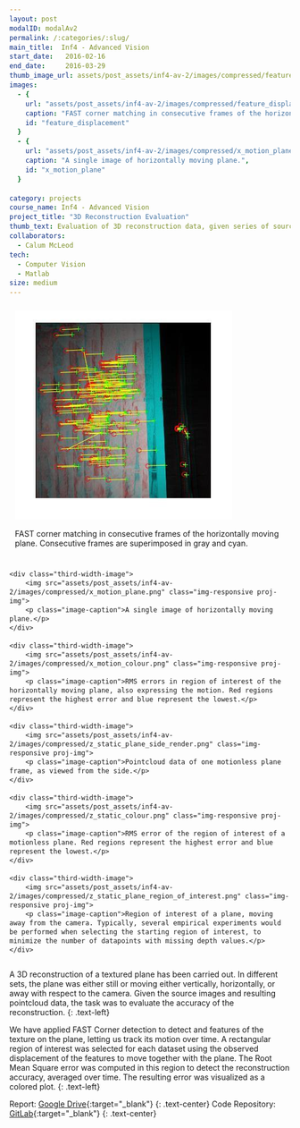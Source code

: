 ```yaml
---
layout: post
modalID: modalAv2
permalink: /:categories/:slug/
main_title:  Inf4 - Advanced Vision
start_date:   2016-02-16
end_date:     2016-03-29
thumb_image_url: assets/post_assets/inf4-av-2/images/compressed/feature_displacement.jpg
images:
  - {
    url: "assets/post_assets/inf4-av-2/images/compressed/feature_displacement.jpg",
    caption: "FAST corner matching in consecutive frames of the horizontally moving plane. Consecutive frames are superimposed in gray and cyan.",
    id: "feature_displacement"
  }
  - {
    url: "assets/post_assets/inf4-av-2/images/compressed/x_motion_plane.png",
    caption: "A single image of horizontally moving plane.",
    id: "x_motion_plane"
  }

category: projects
course_name: Inf4 - Advanced Vision
project_title: "3D Reconstruction Evaluation"
thumb_text: Evaluation of 3D reconstruction data, given series of source images of a moving textured plane
collaborators:
  - Calum McLeod
tech:
  - Computer Vision
  - Matlab
size: medium
---
```


<style>
.full-width-image {
    width: 100% !important;
    max-width: 100% !important;
    padding: 10px;
}

.third-width-image {
    width: 33.333% !important;
    float: left;
    padding: 10px;
}

.image-container {
    display: flex;
    flex-wrap: wrap;
}

.image-container::after {
    content: "";
    display: table;
    clear: both;
}
</style>

<div class="post-content-markdown">

<div class="image-container">
    <div class="full-width-image">
        <img src="assets/post_assets/inf4-av-2/images/compressed/feature_displacement.jpg" class="img-responsive proj-img">
        <p class="image-caption">FAST corner matching in consecutive frames of the horizontally moving plane. Consecutive frames are superimposed in gray and cyan.</p>
    </div>
    
    <div class="third-width-image">
        <img src="assets/post_assets/inf4-av-2/images/compressed/x_motion_plane.png" class="img-responsive proj-img">
        <p class="image-caption">A single image of horizontally moving plane.</p>
    </div>
    
    <div class="third-width-image">
        <img src="assets/post_assets/inf4-av-2/images/compressed/x_motion_colour.png" class="img-responsive proj-img">
        <p class="image-caption">RMS errors in region of interest of the horizontally moving plane, also expressing the motion. Red regions represent the highest error and blue represent the lowest.</p>
    </div>
    
    <div class="third-width-image">
        <img src="assets/post_assets/inf4-av-2/images/compressed/z_static_plane_side_render.png" class="img-responsive proj-img">
        <p class="image-caption">Pointcloud data of one motionless plane frame, as viewed from the side.</p>
    </div>
    
    <div class="third-width-image">
        <img src="assets/post_assets/inf4-av-2/images/compressed/z_static_colour.png" class="img-responsive proj-img">
        <p class="image-caption">RMS error of the region of interest of a motionless plane. Red regions represent the highest error and blue represent the lowest.</p>
    </div>
    
    <div class="third-width-image">
        <img src="assets/post_assets/inf4-av-2/images/compressed/z_static_plane_region_of_interest.png" class="img-responsive proj-img">
        <p class="image-caption">Region of interest of a plane, moving away from the camera. Typically, several empirical experiments would be performed when selecting the starting region of interest, to minimize the number of datapoints with missing depth values.</p>
    </div>
</div>

A 3D reconstruction of a textured plane has been carried out. In different sets, the plane was either still or moving either vertically, horizontally, or away with respect to the camera. Given the source images and resulting pointcloud data, the task was to evaluate the accuracy of the reconstruction.
{: .text-left}

We have applied FAST Corner detection to detect and features of the texture on the plane, letting us track its motion over time. A rectangular region of interest was selected for each dataset using the observed displacement of the features to move together with the plane. The Root Mean Square error was computed in this region to detect the reconstruction accuracy, averaged over time. The resulting error was visualized as a colored plot.
{: .text-left}

Report: [Google Drive](https://drive.google.com/open?id=1ZpRGiCunMkxpUFoPKrcb-0iSWPA-pJkz){:target="_blank"}
{: .text-center}
Code Repository: [GitLab](https://gitlab.com/LinasKo/Inf4-AV-CW2){:target="_blank"}
{: .text-center}

</div>




<!-- ---
layout: post
modalID: modalAv2
permalink: /:categories/:slug/
main_title:  Inf4 - Advanced Vision
start_date:   2016-02-16
end_date:     2016-03-29
thumb_image_url: assets/post_assets/inf4-av-2/images/compressed/feature_displacement.jpg
images:
  - {
    url: "assets/post_assets/inf4-av-2/images/compressed/feature_displacement.jpg",
    caption: "FAST corner matching in consecutive frames of the horizontally moving plane. Consecutive frames are superimposed in gray and cyan.",
    id: "feature_displacement"
  }
  - {
    url: "assets/post_assets/inf4-av-2/images/compressed/x_motion_plane.png",
    caption: "A single image of horizontally moving plane.",
    id: "x_motion_plane"
  }
  - {
    url: "assets/post_assets/inf4-av-2/images/compressed/x_motion_colour.png",
    caption: "RMS errors in region of interest of the horizontally moving plane, also expressing the motion. Red regions represent the highest error and blue represent the lowest.",
    id: "y_motion_colour"
  }
  - {
    url: "assets/post_assets/inf4-av-2/images/compressed/z_static_plane_side_render.png",
    caption: "Pointcloud data of one motionless plane frame, as viewed from the side.",
    id: "z_static_plane_side_render"
  }
  - {
    url: "assets/post_assets/inf4-av-2/images/compressed/z_static_colour.png",
    caption: "RMS error of the region of interest of a motionless plane. Red regions represent the highest error and blue represent the lowest.",
    id: "z_static_colour"
  }
  - {
    url: "assets/post_assets/inf4-av-2/images/compressed/z_static_plane_region_of_interest.png",
    caption: "Region of interest of a plane, moving away from the camera. Typically, several empirical experiments would be performed when selecting the starting region of interest, to minimize the number of datapoints with missing depth values.",
    id: "z_static_plane_region_of_interest"
  }
category: projects
course_name: Inf4 - Advanced Vision
project_title: "3D Reconstruction Evaluation"
thumb_text: Evaluation of 3D reconstruction data, given series of source images of a moving textured plane
collaborators:
  - Calum McLeod
tech:
  - Computer Vision
  - Matlab
size: medium

---

<div class="post-content-markdown">

A 3D reconstruction of a textured plane has been carried out. In different sets, the plane was either still or moving either vertically, horizontally, or away with respect to the camera. Given the source images and resulting pointcloud data, the task was to evaluate the accuracy of the reconstruction.
{: .text-left}

We have applied FAST Corner detection to detect and features of the texture on the plane, letting us track its motion over time. A rectangular region of interest was selected for each dataset using the observed displacement of the features to move together with the plane. The Root Mean Square error was computed in this region to detect the reconstruction accuracy, averaged over time. The resulting error was visualized as a colored plot.
{: .text-left}

Report: [Google Drive](https://drive.google.com/open?id=1ZpRGiCunMkxpUFoPKrcb-0iSWPA-pJkz){:target="_blank"}
{: .text-center}
Code Repository: [GitLab](https://gitlab.com/LinasKo/Inf4-AV-CW2){:target="_blank"}
{: .text-center}

</div> -->
